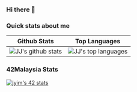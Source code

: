 ### Hi there 👋


### Quick stats about me
| Github Stats | Top Languages |
| --- | --- |
| ![JJ's github stats](https://github-readme-stats.vercel.app/api?username=SkyHearts&show_icons=true&title_color=f6c32c&icon_color=f6c32c&text_color=9f9f9f&bg_color=151515&count_private=true) | ![JJ's top languages](https://github-readme-stats.vercel.app/api/top-langs/?username=SkyHearts&show_icons=true&title_color=f6c32c&icon_color=f6c32c&text_color=9f9f9f&bg_color=151515&count_private=true&layout=compact) |

### 42Malaysia Stats
[![jyim's 42 stats](https://badge.mediaplus.ma/darkblue/jyim?1337Badge=off&UM6P=off)](https://github.com/oakoudad/badge42)
<!--
**SkyHearts/SkyHearts** is a ✨ _special_ ✨ repository because its `README.md` (this file) appears on your GitHub profile.

Here are some ideas to get you started:

- 🔭 I’m currently working on ...
- 🌱 I’m currently learning ...
- 👯 I’m looking to collaborate on ...
- 🤔 I’m looking for help with ...
- 💬 Ask me about ...
- 📫 How to reach me: ...
- 😄 Pronouns: ...
- ⚡ Fun fact: ...
-->

